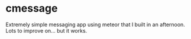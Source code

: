 cmessage
========

Extremely simple messaging app using meteor that I built in an afternoon.  Lots to improve on... but it works.
